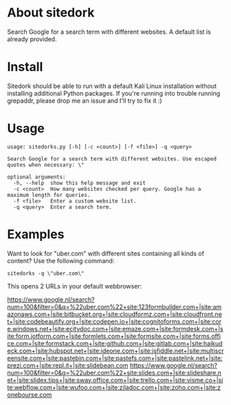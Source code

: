 # About sitedork
Search Google for a search term with different websites. A default list is already provided.

# Install
Sitedork should be able to run with a default Kali Linux installation without installing additional Python packages. If you're running into trouble running grepaddr, please drop me an issue and I'll try to fix it :)

# Usage
```
usage: sitedorks.py [-h] [-c <count>] [-f <file>] -q <query>

Search Google for a search term with different websites. Use escaped quotes when necessary: \"

optional arguments:
  -h, --help  show this help message and exit
  -c <count>  How many websites checked per query. Google has a maximum length for queries.
  -f <file>   Enter a custom website list.
  -q <query>  Enter a search term.
```
# Examples
Want to look for "uber.com" with different sites containing all kinds of content? Use the following command:
```
sitedorks -q \"uber.com\"
```
This opens 2 URLs in your default webbrowser:

https://www.google.nl/search?num=100&filter=0&q=%22uber.com%22+site:123formbuilder.com+|site:amazonaws.com+|site:bitbucket.org+|site:cloudformz.com+|site:cloudfront.net+|site:codebeautify.org+|site:codepen.io+|site:cognitoforms.com+|site:core.windows.net+|site:ecitydoc.com+|site:emaze.com+|site:formdesk.com+|site:form.jotform.com+|site:formlets.com+|site:formsite.com+|site:forms.office.com+|site:formstack.com+|site:github.com+|site:gitlab.com+|site:haikudeck.com+|site:hubspot.net+|site:ideone.com+|site:jsfiddle.net+|site:multiscreensite.com+|site:pastebin.com+|site:pastefs.com+|site:pastelink.net+|site:prezi.com+|site:repl.it+|site:slidebean.com
https://www.google.nl/search?num=100&filter=0&q=%22uber.com%22+site:slides.com+|site:slideshare.net+|site:slidex.tips+|site:sway.office.com+|site:trello.com+|site:visme.co+|site:webflow.com+|site:wufoo.com+|site:ziladoc.com+|site:zoho.com+|site:zonebourse.com
